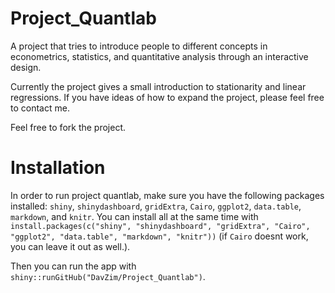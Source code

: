 # Project_Quantlab

A project that tries to introduce people to different concepts in econometrics, statistics, and quantitative analysis through an interactive design.

Currently the project gives a small introduction to stationarity and linear regressions. If you have ideas of how to expand the project, please feel free to contact me.

Feel free to fork the project.


# Installation

In order to run project quantlab, make sure you have the following packages installed: `shiny`, `shinydashboard`, `gridExtra`, `Cairo`, `ggplot2`, `data.table`, `markdown`, and `knitr`.
You can install all at the same time with `install.packages(c("shiny", "shinydashboard", "gridExtra", "Cairo", "ggplot2", "data.table", "markdown", "knitr"))` (if `Cairo` doesnt work, you can leave it out as well.).

Then you can run the app with `shiny::runGitHub("DavZim/Project_Quantlab")`.

